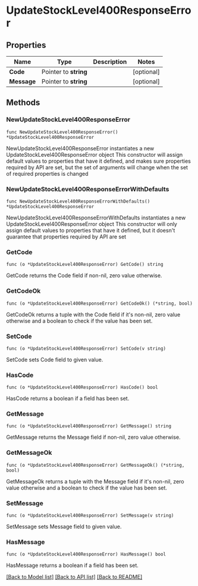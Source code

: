 # UpdateStockLevel400ResponseError

## Properties

Name | Type | Description | Notes
------------ | ------------- | ------------- | -------------
**Code** | Pointer to **string** |  | [optional] 
**Message** | Pointer to **string** |  | [optional] 

## Methods

### NewUpdateStockLevel400ResponseError

`func NewUpdateStockLevel400ResponseError() *UpdateStockLevel400ResponseError`

NewUpdateStockLevel400ResponseError instantiates a new UpdateStockLevel400ResponseError object
This constructor will assign default values to properties that have it defined,
and makes sure properties required by API are set, but the set of arguments
will change when the set of required properties is changed

### NewUpdateStockLevel400ResponseErrorWithDefaults

`func NewUpdateStockLevel400ResponseErrorWithDefaults() *UpdateStockLevel400ResponseError`

NewUpdateStockLevel400ResponseErrorWithDefaults instantiates a new UpdateStockLevel400ResponseError object
This constructor will only assign default values to properties that have it defined,
but it doesn't guarantee that properties required by API are set

### GetCode

`func (o *UpdateStockLevel400ResponseError) GetCode() string`

GetCode returns the Code field if non-nil, zero value otherwise.

### GetCodeOk

`func (o *UpdateStockLevel400ResponseError) GetCodeOk() (*string, bool)`

GetCodeOk returns a tuple with the Code field if it's non-nil, zero value otherwise
and a boolean to check if the value has been set.

### SetCode

`func (o *UpdateStockLevel400ResponseError) SetCode(v string)`

SetCode sets Code field to given value.

### HasCode

`func (o *UpdateStockLevel400ResponseError) HasCode() bool`

HasCode returns a boolean if a field has been set.

### GetMessage

`func (o *UpdateStockLevel400ResponseError) GetMessage() string`

GetMessage returns the Message field if non-nil, zero value otherwise.

### GetMessageOk

`func (o *UpdateStockLevel400ResponseError) GetMessageOk() (*string, bool)`

GetMessageOk returns a tuple with the Message field if it's non-nil, zero value otherwise
and a boolean to check if the value has been set.

### SetMessage

`func (o *UpdateStockLevel400ResponseError) SetMessage(v string)`

SetMessage sets Message field to given value.

### HasMessage

`func (o *UpdateStockLevel400ResponseError) HasMessage() bool`

HasMessage returns a boolean if a field has been set.


[[Back to Model list]](../README.md#documentation-for-models) [[Back to API list]](../README.md#documentation-for-api-endpoints) [[Back to README]](../README.md)


